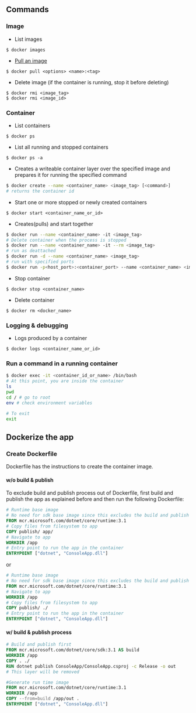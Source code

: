 
## Commands
### Image
- List images
```console
$ docker images
```

- [Pull an image](https://docs.docker.com/engine/reference/commandline/pull/)
```console
$ docker pull <options> <name>:<tag>
```

- Delete image (if the container is running, stop it before deleting)
```console
$ docker rmi <image_tag>
$ docker rmi <image_id>
```

### Container
- List containers
```console
$ docker ps
```
- List all running and stopped containers
```console
$ docker ps -a
```

-  Creates a writeable container layer over the specified image and prepares it for running the specified command
```bash
$ docker create --name <container_name> <image_tag> [<command>]
# returns the container id
```
- Start one or more stopped or newly created containers
```console
$ docker start <container_name_or_id>
```

- Creates(pulls) and start together
```bash
$ docker run --name <container_name> -it <image_tag>
# Delete container when the process is stopped
$ docker run --name <container_name> -it --rm <image_tag>
# run as deattached
$ docker run -d --name <container_name> <image_tag>
# run with specified ports
$ docker run -p<host_port>:<container_port> --name <container_name> <image_tag>
```

- Stop container
```console
$ docker stop <container_name>
```

- Delete container
```console
$ docker rm <docker_name>
```

### Logging & debugging
- Logs produced by a container
```console
$ docker logs <container_name_or_id>
```

### Run a command in a running container

```bash
$ docker exec -it <container_id_or_name> /bin/bash
# At this point, you are inside the container
ls
pwd
cd / # go to root
env # check environment variables

# To exit
exit
```

## Dockerize the app
### Create Dockerfile
Dockerfile has the instructions to create the container image.

#### w/o build & publish
To exclude build and publish process out of Dockerfile, first build and publish the app as explained before and then run the following Dockerfile:

```dockerfile
# Runtime base image
# No need for sdk base image since this excludes the build and publish process
FROM mcr.microsoft.com/dotnet/core/runtime:3.1
# Copy files from filesystem to app
COPY publish/ app/
# Navigate to app
WORKDIR /app
# Entry point to run the app in the container
ENTRYPOINT ["dotnet", "ConsoleApp.dll"]
```

or

```dockerfile
# Runtime base image
# No need for sdk base image since this excludes the build and publish process
FROM mcr.microsoft.com/dotnet/core/runtime:3.1
# Navigate to app
WORKDIR /app
# Copy files from filesystem to app
COPY publish/ ./
# Entry point to run the app in the container
ENTRYPOINT ["dotnet", "ConsoleApp.dll"]
```

#### w/ build & publish process
```dockerfile
# Build and publish first
FROM mcr.microsoft.com/dotnet/core/sdk:3.1 AS build
WORKDIR /app
COPY . ./
RUN dotnet publish ConsoleApp/ConsoleApp.csproj -c Release -o out
# This layer will be removed

#Generate run time image
FROM mcr.microsoft.com/dotnet/core/runtime:3.1
WORKDIR /app
COPY --from=build /app/out .
ENTRYPOINT ["dotnet", "ConsoleApp.dll"]